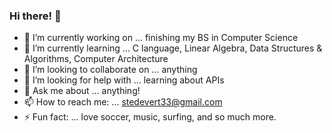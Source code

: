 ### Hi there! 👋

- 🔭 I’m currently working on ... finishing my BS in Computer Science
- 🌱 I’m currently learning ... C language, Linear Algebra, Data Structures & Algorithms, Computer Architecture
- 👯 I’m looking to collaborate on ... anything
- 🤔 I’m looking for help with ... learning about APIs
- 💬 Ask me about ... anything!
- 📫 How to reach me: ... stedevert33@gmail.com
- ⚡ Fun fact: ... love soccer, music, surfing, and so much more. 

